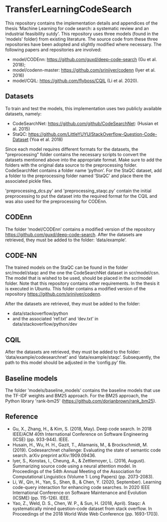 # TransferLearningCodeSearch

This repository contains the implementation details and appendices of the thesis ‘Machine Learning for code search: a systematic review and an industrial feasibility sutdy'. This repository uses three models (found in the 'models' folder) from existing literature. The source code from these three repositories have been adopted and slightly modified where necessary. The following papers and repositories are involved:
- model/CODEnn: https://github.com/guxd/deep-code-search (Gu et al. 2018);
- model/codenn-master: https://github.com/sriniiyer/codenn (Iyer et al. 2016)
- model/CQIL: https://github.com/flyboss/CQIL (Li et al. 2020).

## Datasets
To train and test the models, this implementation uses two publicly available datasets, namely:
- CodeSearchNet: https://github.com/github/CodeSearchNet: (Husian et al. 2015) 
- StaQC: https://github.com/LittleYUYU/StackOverflow-Question-Code-Dataset (Yoa et al. 2018)

Since each model requires different formats for the datasets, the "preprocessing" folder contains the necessary scripts to convert the datasets mentioned above into the appropriate format.
Make sure to add the folders with the original data source to the preprocessing folder. CodeSearchNet contains a folder name ‘python’. For the StaQC dataset, add a folder to the preprocessing folder named ‘StaQC’ and place there the associated pickle files.

'preprocessing_dcs.py' and 'preprocessing_staqc.py' contain the initial preprocessing to put the dataset into the required format for the CQIL and was also used for the preprocessing for CODEnn.


## CODEnn
The folder ‘model/CODEnn’ contains a modified version of the repository https://github.com/guxd/deep-code-search. 
After the datasets are retrieved, they must be added to the folder: ‘data/example’.



## CODE-NN
The trained models on the StaQC can be found in the folder src/model/staqc and the one the CodeSearchNet dataset in scr/model/csn. The model that is wished to be used, should be placed in the scr/model folder.
Note that this repository contains other requirements. In the thesis it is executed in Ubuntu. 
This folder contains a modified version of the repository https://github.com/sriniiyer/codenn. 

After the datasets are retrieved, they must be added to the folder:
-	data/stackoverflow/python
-	and the associated ‘ref.txt’ and ‘dev.txt’ in data/stackoverflow/python/dev

## CQIL
After the datasets are retrieved, they must be added to the folder: ‘data/example/codesearchnet’ and ‘data/example/staqc’. Subsequently, the path to this model should be adjusted in the ‘config.py’ file.

## Baseline models
The folder 'models/baseline_models' contains the baseline models that use the TF-IDF weights and BM25 approach. For the BM25 approach, the Python library 'rank-bm25' (https://github.com/dorianbrown/rank_bm25).

## Reference
- Gu, X., Zhang, H., & Kim, S. (2018, May). Deep code search. In 2018 IEEE/ACM 40th International Conference on Software Engineering (ICSE) (pp. 933-944). IEEE.
- Husain, H., Wu, H. H., Gazit, T., Allamanis, M., & Brockschmidt, M. (2019). Codesearchnet challenge: Evaluating the state of semantic code search. arXiv preprint arXiv:1909.09436.
- Iyer, S., Konstas, I., Cheung, A., & Zettlemoyer, L. (2016, August). Summarizing source code using a neural attention model. In Proceedings of the 54th Annual Meeting of the Association for Computational Linguistics (Volume 1: Long Papers) (pp. 2073-2083).
- Li, W., Qin, H., Yan, S., Shen, B., & Chen, Y. (2020, September). Learning code-query interaction for enhancing code searches. In 2020 IEEE International Conference on Software Maintenance and Evolution (ICSME) (pp. 115-126). IEEE.
- Yao, Z., Weld, D. S., Chen, W. P., & Sun, H. (2018, April). Staqc: A systematically mined question-code dataset from stack overflow. In Proceedings of the 2018 World Wide Web Conference (pp. 1693-1703).
